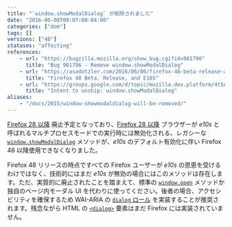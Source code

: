 ```yaml
---
title: "`window.showModalDialog` が削除されました"
date: "2016-06-08T09:07:00-04:00"
categories: ["dom"]
tags: []
versions: ["48"]
statuses: "affecting"
references:
    - url: "https://bugzilla.mozilla.org/show_bug.cgi?id=981796"
      title: "Bug 981796 - Remove window.showModalDialog"
    - url: "https://asadotzler.com/2016/06/06/firefox-48-beta-release-and-e10s/"
      title: "Firefox 48 Beta, Release, and E10S"
    - url: "https://groups.google.com/d/topic/mozilla.dev.platform/4t5AAxxrCoA/discussion"
      title: "Intent to unship: window.showModalDialog"
aliases:
    - "/docs/2015/window-showmodaldialog-will-be-removed/"
---
```

[Firefox 28 以降](https://www.fxsitecompat.com/ja/docs/2013/showmodaldialog-has-been-deprecated/) 廃止予定となっており、[Firefox 28 以降](https://www.fxsitecompat.com/ja/docs/2013/showmodaldialog-has-been-deprecated/) ブラウザーが *e10s* と呼ばれるマルチプロセスモードでの実行時には無効化される、レガシーな [`window.showModalDialog`](https://developer.mozilla.org/ja/docs/Web/API/Window/showModalDialog) メソッドが、*e10s* のデフォルト有効化に伴い Firefox 48 以降使用できなくなりました。

Firefox 48 リリースの時点ですべての Firefox ユーザーが *e10s* の恩恵を受けるわけではなく、技術的にはまだ *e10s* が無効の場合にはこのメソッドは存在します。ただ、実質的に廃止されたことを踏まえて、標準の [`window.open`](https://developer.mozilla.org/ja/docs/Web/API/Window/open) メソッドか独自のページ内モーダル UI を代わりに使ってください。後者の場合、アクセシビリティを確保するため WAI-ARIA の [`dialog` ロール](https://developer.mozilla.org/ja/docs/Web/Accessibility/ARIA/ARIA_Techniques/Using_the_dialog_role) を実装することが推奨されます。残念ながら HTML の [`<dialog>`](https://developer.mozilla.org/ja/docs/Web/HTML/Element/dialog) 要素はまだ Firefox には実装されていません。
